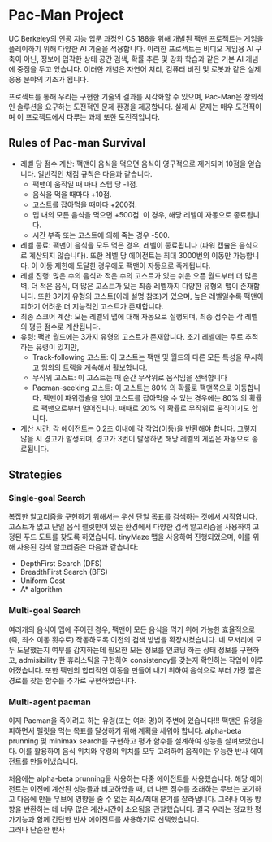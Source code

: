 # Pac-Man Project

UC Berkeley의 인공 지능 입문 과정인 CS 188을 위해 개발된 팩맨 프로젝트는 게임을 플레이하기 위해 다양한 AI 기술을 적용합니다. 이러한 프로젝트는 비디오 게임용 AI 구축이 아닌, 정보에 입각한 상태 공간 검색, 확률 추론 및 강화 학습과 같은 기본 AI 개념에 중점을 두고 있습니다. 이러한 개념은 자연어 처리, 컴퓨터 비전 및 로봇과 같은 실제 응용 분야의 기초가 됩니다. <br/>

프로젝트를 통해 우리는 구현한 기술의 결과를 시각화할 수 있으며, Pac-Man은 창의적인 솔루션을 요구하는 도전적인 문제 환경을 제공합니다. 실제 AI 문제는 매우 도전적이며 이 프로젝트에서 다루는 과제 또한 도전적입니다.<br/>


## Rules of Pac-man Survival

- 레벨 당 점수 계산: 팩맨이 음식을 먹으면 음식이 영구적으로 제거되며 10점을 얻습니다. 일반적인 채점 규칙은 다음과 같습니다. 
	- 팩맨이 움직일 때 마다 스텝 당 -1점.
	- 음식을 먹을 때마다 +10점.
	- 고스트를 잡아먹을 때마다 +200점. 
 	- 맵 내의 모든 음식을 먹으면 +500점. 이 경우, 해당 레벨이 자동으로 종료됩니다.
	- 시간 부족 또는 고스트에 의해 죽는 경우 -500.
- 레벨 종료: 팩맨이 음식을 모두 먹은 경우, 레벨이 종료됩니다 (파워 캡슐은 음식으로 계산되지 않습니다). 또한 레벨 당 에이전트는 최대 3000번의 이동만 가능합니다. 이 이동 제한에 도달한 경우에도 팩맨이 자동으로 죽게됩니다.
- 레벨 진행: 많은 수의 음식과 적은 수의 고스트가 있는 쉬운 오픈 월드부터 더 많은 벽, 더 적은 음식, 더 많은 고스트가 있는 최종 레벨까지 다양한 유형의 맵이 존재합니다. 또한 3가지 유형의 고스트(아래 설명 참조)가 있으며, 높은 레벨일수록 팩맨이 피하기 어려운 더 지능적인 고스트가 존재합니다.
- 최종 스코어 계산: 모든 레벨의 맵에 대해 자동으로 실행되며, 최종 점수는 각 레벨의 평균 점수로 계산됩니다.
- 유령: 팩맨 월드에는 3가지 유형의 고스트가 존재합니다. 초기 레벨에는 주로 추적하는 유령이 있지만, 
	- Track-following 고스트: 이 고스트는 팩맨 및 월드의 다른 모든 특성을 무시하고 임의의 트랙을 계속해서 활보합니다.
	- 무작위 고스트: 이 고스트는 매 순간 무작위로 움직임을 선택합니다
	- Pacman-seeking 고스트: 이 고스트는 80% 의 확률로 팩맨쪽으로 이동합니다. 팩맨이 파워캡슐을 얻어 고스트를 잡아먹을 수 있는 경우에는 80% 의 확률로 팩맨으로부터 멀어집니다. 때때로 20% 의 확률로 무작위로 움직이기도 합니다.
- 계산 시간: 각 에이전트는 0.2초 이내에 각 작업(이동)을 반환해야 합니다. 그렇지 않을 시 경고가 발생되며, 경고가 3번이 발생하면 해당 레벨의 게임은 자동으로 종료됩니다.


## Strategies

### Single-goal Search

복잡한 알고리즘을 구현하기 위해서는 우선 단일 목표를 검색하는 것에서 시작합니다. 고스트가 없고 단일 음식 펠릿만이 있는 환경에서 다양한 검색 알고리즘을 사용하여 고정된 푸드 도트를 찾도록 하였습니다. tinyMaze 맵을 사용하여 진행되었으며, 이를 위해 사용된 검색 알고리즘은 다음과 같습니다: <br/>
- DepthFirst Search (DFS)
- BreadthFirst Search (BFS)
- Uniform Cost
- A* algorithm

### Multi-goal Search

여러개의 음식이 맵에 주어진 경우, 팩맨이 모든 음식을 먹기 위해 가능한 효율적으로(즉, 최소 이동 횟수로) 작동하도록 이전의 검색 방법을 확장시켰습니다. 네 모서리에 모두 도달했는지 여부를 감지하는데 필요한 모든 정보를 인코딩 하는 상태 정보를 구현하고, admisibility 한 휴리스틱을 구현하여 consistency를 갖는지 확인하는 작업이 이루어졌습니다. 또한 팩맨의 합리적인 이동을 만들어 내기 위하여 음식으로 부터 가장 짧은 경로를 찾는 함수를 추가로 구현하였습니다.

### Multi-agent pacman

이제 Pacman을 죽이려고 하는 유령(또는 여러 명)이 주변에 있습니다!!! 팩맨은 유령을 피하면서 펠릿을 먹는 목표를 달성하기 위해 계획을 세워야 합니다. alpha-beta prunning 및 minimax search를 구현하고 평가 함수를 설계하여 성능을 살펴보았습니다. 이를 활용하여 음식 위치와 유령의 위치를 모두 고려하여 움직이는 유능한 반사 에이전트를 만들어냈습니다.
<br/>

처음에는 alpha-beta prunning을 사용하는 다중 에이전트를 사용했습니다. 해당 에이전트는 이전에 계산된 성능들과 비교하였을 때, 더 나쁜 점수를 초래하는 무브는 포기하고 다음에 만들 무브에 영향을 줄 수 없는 최소/최대 분기를 잘라냅니다. 그러나 이동 방향을 반환하는 데 너무 많은 계산시간이 소요됨을 관찰했습니다. 결국 우리는 정교한 평가기능과 함께 간단한 반사 에이전트를 사용하기로 선택했습니다.
<br/>
그러나 단순한 반사 


